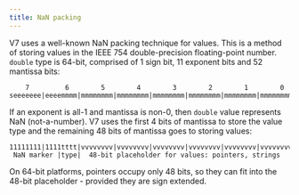 ```yaml
---
title: NaN packing
---
```


V7 uses a well-known NaN packing technique for values. This is a method of
storing values in the IEEE 754 double-precision floating-point number.
`double` type is 64-bit, comprised of 1 sign bit, 11 exponent bits and
52 mantissa bits:

```
    7         6        5        4        3        2        1        0
seeeeeee|eeeemmmm|mmmmmmmm|mmmmmmmm|mmmmmmmm|mmmmmmmm|mmmmmmmm|mmmmmmmm
```

If an exponent is all-1 and mantissa is non-0, then `double` value represents
NaN (not-a-number). V7 uses the first 4 bits of mantissa to store the value type
and the remaining 48 bits of mantissa goes to storing values:

```
11111111|1111tttt|vvvvvvvv|vvvvvvvv|vvvvvvvv|vvvvvvvv|vvvvvvvv|vvvvvvvv
 NaN marker |type|  48-bit placeholder for values: pointers, strings
```

On 64-bit platforms, pointers occupy only 48 bits, so they can fit into the
48-bit placeholder - provided they are sign extended.
